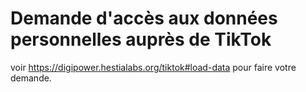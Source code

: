 # Demande d'accès aux données personnelles auprès de TikTok


voir  https://digipower.hestialabs.org/tiktok#load-data pour faire votre demande.

